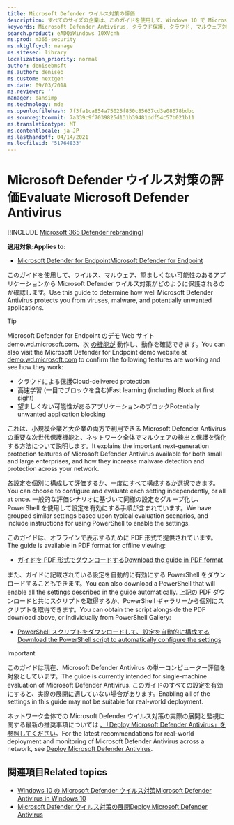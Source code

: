 ```yaml
---
title: Microsoft Defender ウイルス対策の評価
description: すべてのサイズの企業は、このガイドを使用して、Windows 10 で Microsoft Defender Antivirus が提供する保護を評価およびテストできます。
keywords: Microsoft Defender Antivirus, クラウド保護, クラウド, マルウェア対策, セキュリティ, 防御者, 評価, テスト, 保護, 比較, リアルタイム保護
search.product: eADQiWindows 10XVcnh
ms.prod: m365-security
ms.mktglfcycl: manage
ms.sitesec: library
localization_priority: normal
author: denisebmsft
ms.author: deniseb
ms.custom: nextgen
ms.date: 09/03/2018
ms.reviewer: ''
manager: dansimp
ms.technology: mde
ms.openlocfilehash: 7f3fa1ca854a75025f850c85637cd3e08678bdbc
ms.sourcegitcommit: 7a339c9f7039825d131b39481ddf54c57b021b11
ms.translationtype: MT
ms.contentlocale: ja-JP
ms.lasthandoff: 04/14/2021
ms.locfileid: "51764833"
---
```

# <a name="evaluate-microsoft-defender-antivirus"></a><span data-ttu-id="dd049-104">Microsoft Defender ウイルス対策の評価</span><span class="sxs-lookup"><span data-stu-id="dd049-104">Evaluate Microsoft Defender Antivirus</span></span>

[!INCLUDE [Microsoft 365 Defender rebranding](../../includes/microsoft-defender.md)]


<span data-ttu-id="dd049-105">**適用対象:**</span><span class="sxs-lookup"><span data-stu-id="dd049-105">**Applies to:**</span></span>

- [<span data-ttu-id="dd049-106">Microsoft Defender for Endpoint</span><span class="sxs-lookup"><span data-stu-id="dd049-106">Microsoft Defender for Endpoint</span></span>](/microsoft-365/security/defender-endpoint/)

<span data-ttu-id="dd049-107">このガイドを使用して、ウイルス、マルウェア、望ましくない可能性のあるアプリケーションから Microsoft Defender ウイルス対策がどのように保護されるのか確認します。</span><span class="sxs-lookup"><span data-stu-id="dd049-107">Use this guide to determine how well Microsoft Defender Antivirus protects you from viruses, malware, and potentially unwanted applications.</span></span>

>[!TIP]
><span data-ttu-id="dd049-108">Microsoft Defender for Endpoint のデモ Web サイト demo.wd.microsoft.com、次 [の機能が](https://demo.wd.microsoft.com?ocid=cx-wddocs-testground) 動作し、動作を確認できます。</span><span class="sxs-lookup"><span data-stu-id="dd049-108">You can also visit the Microsoft Defender for Endpoint demo website at [demo.wd.microsoft.com](https://demo.wd.microsoft.com?ocid=cx-wddocs-testground) to confirm the following features are working and see how they work:</span></span>
>- <span data-ttu-id="dd049-109">クラウドによる保護</span><span class="sxs-lookup"><span data-stu-id="dd049-109">Cloud-delivered protection</span></span>
>- <span data-ttu-id="dd049-110">高速学習 (一目でブロックを含む)</span><span class="sxs-lookup"><span data-stu-id="dd049-110">Fast learning (including Block at first sight)</span></span>
>- <span data-ttu-id="dd049-111">望ましくない可能性があるアプリケーションのブロック</span><span class="sxs-lookup"><span data-stu-id="dd049-111">Potentially unwanted application blocking</span></span>

<span data-ttu-id="dd049-112">これは、小規模企業と大企業の両方で利用できる Microsoft Defender Antivirus の重要な次世代保護機能と、ネットワーク全体でマルウェアの検出と保護を強化する方法について説明します。</span><span class="sxs-lookup"><span data-stu-id="dd049-112">It explains the important next-generation protection features of Microsoft Defender Antivirus available for both small and large enterprises, and how they increase malware detection and protection across your network.</span></span>

<span data-ttu-id="dd049-113">各設定を個別に構成して評価するか、一度にすべて構成するか選択できます。</span><span class="sxs-lookup"><span data-stu-id="dd049-113">You can choose to configure and evaluate each setting independently, or all at once.</span></span> <span data-ttu-id="dd049-114">一般的な評価シナリオに基づいて同様の設定をグループ化し、PowerShell を使用して設定を有効にする手順が含まれています。</span><span class="sxs-lookup"><span data-stu-id="dd049-114">We have grouped similar settings based upon typical evaluation scenarios, and include instructions for using PowerShell to enable the settings.</span></span>

<span data-ttu-id="dd049-115">このガイドは、オフラインで表示するために PDF 形式で提供されています。</span><span class="sxs-lookup"><span data-stu-id="dd049-115">The guide is available in PDF format for offline viewing:</span></span>

- [<span data-ttu-id="dd049-116">ガイドを PDF 形式でダウンロードする</span><span class="sxs-lookup"><span data-stu-id="dd049-116">Download the guide in PDF format</span></span>](https://www.microsoft.com/download/details.aspx?id=54795)

<span data-ttu-id="dd049-117">また、ガイドに記載されている設定を自動的に有効にする PowerShell をダウンロードすることもできます。</span><span class="sxs-lookup"><span data-stu-id="dd049-117">You can also download a PowerShell that will enable all the settings described in the guide automatically.</span></span> <span data-ttu-id="dd049-118">上記の PDF ダウンロードと共にスクリプトを取得するか、PowerShell ギャラリーから個別にスクリプトを取得できます。</span><span class="sxs-lookup"><span data-stu-id="dd049-118">You can obtain the script alongside the PDF download above, or individually from PowerShell Gallery:</span></span>

- [<span data-ttu-id="dd049-119">PowerShell スクリプトをダウンロードして、設定を自動的に構成する</span><span class="sxs-lookup"><span data-stu-id="dd049-119">Download the PowerShell script to automatically configure the settings</span></span>](https://www.powershellgallery.com/packages/WindowsDefender_InternalEvaluationSettings)

> [!IMPORTANT]
> <span data-ttu-id="dd049-120">このガイドは現在、Microsoft Defender Antivirus の単一コンピューター評価を対象としています。</span><span class="sxs-lookup"><span data-stu-id="dd049-120">The guide is currently intended for single-machine evaluation of Microsoft Defender Antivirus.</span></span> <span data-ttu-id="dd049-121">このガイドのすべての設定を有効にすると、実際の展開に適していない場合があります。</span><span class="sxs-lookup"><span data-stu-id="dd049-121">Enabling all of the settings in this guide may not be suitable for real-world deployment.</span></span>
>
> <span data-ttu-id="dd049-122">ネットワーク全体での Microsoft Defender ウイルス対策の実際の展開と監視に関する最新の推奨事項については [、「Deploy Microsoft Defender Antivirus」を参照してください](deploy-manage-report-microsoft-defender-antivirus.md)。</span><span class="sxs-lookup"><span data-stu-id="dd049-122">For the latest recommendations for real-world deployment and monitoring of Microsoft Defender Antivirus across a network, see [Deploy Microsoft Defender Antivirus](deploy-manage-report-microsoft-defender-antivirus.md).</span></span>

## <a name="related-topics"></a><span data-ttu-id="dd049-123">関連項目</span><span class="sxs-lookup"><span data-stu-id="dd049-123">Related topics</span></span>

- [<span data-ttu-id="dd049-124">Windows 10 の Microsoft Defender ウイルス対策</span><span class="sxs-lookup"><span data-stu-id="dd049-124">Microsoft Defender Antivirus in Windows 10</span></span>](microsoft-defender-antivirus-in-windows-10.md)
- [<span data-ttu-id="dd049-125">Microsoft Defender ウイルス対策の展開</span><span class="sxs-lookup"><span data-stu-id="dd049-125">Deploy Microsoft Defender Antivirus</span></span>](deploy-manage-report-microsoft-defender-antivirus.md)
